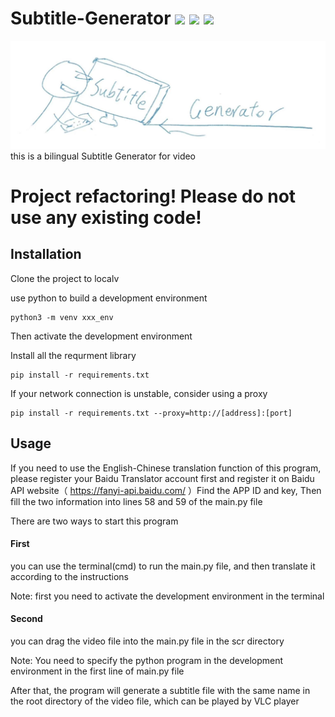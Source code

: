 # Subtitle-Generator  ![](https://img.shields.io/badge/license-MIT-blue)  ![](https://img.shields.io/badge/versions-beta--0.1-orange)  ![](https://img.shields.io/badge/platform-win--64-lightgrey)
![image](logo.jpg)
this is a bilingual Subtitle Generator for video

# Project refactoring! Please do not use any existing code!

## Installation

Clone the project to localv

use python to build a development environment
```
python3 -m venv xxx_env
```

Then activate the development environment

Install all the requrment library
```
pip install -r requirements.txt
```

If your network connection is unstable, consider using a proxy
```
pip install -r requirements.txt --proxy=http://[address]:[port]
```


## Usage
If you need to use the English-Chinese translation function of this program, please register your Baidu Translator account first and register it on Baidu API website（ https://fanyi-api.baidu.com/ ）Find the APP ID and key, Then fill the two information into lines 58 and 59 of the main.py file

There are two ways to start this program

#### First
you can use the terminal(cmd) to run the main.py file, and then translate it according to the instructions

Note: first you need to activate the development environment in the terminal

#### Second
you can drag the video file into the main.py file in the scr directory

Note: You need to specify the python program in the development environment in the first line of main.py file

After that, the program will generate a subtitle file with the same name in the root directory of the video file, which can be played by VLC player


